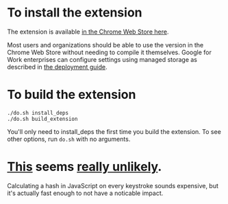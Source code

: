 # To install the extension
The extension is available [in the Chrome Web Store here](https://chrome.google.com/webstore/detail/password-alert/noondiphcddnnabmjcihcjfbhfklnnep).

Most users and organizations should
be able to use the version in the Chrome Web Store without needing to compile
it themselves. Google for Work enterprises can configure settings using managed
storage as described in
[the deployment guide](http://goo.gl/7AIw1S).

# To build the extension
```shell
./do.sh install_deps
./do.sh build_extension
```
You'll only need to install_deps the first time you build the extension. To see other options, run `do.sh` with no arguments.

# [This](https://news.ycombinator.com/item?id=8566022) seems [really unlikely](https://news.ycombinator.com/item?id=8566485).
Calculating a hash in JavaScript on every keystroke sounds expensive, but it's actually fast enough to not have a noticable impact.
